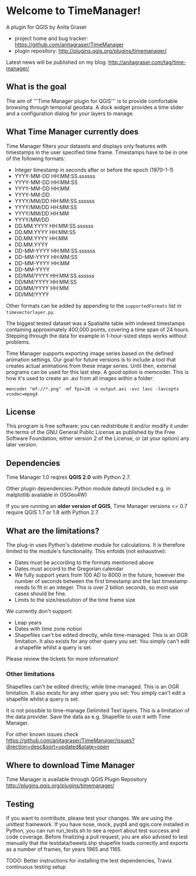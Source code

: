 # Welcome to TimeManager!

A plugin for QGIS by Anita Graser 

* project home and bug tracker: https://github.com/anitagraser/TimeManager
* plugin repository: http://plugins.qgis.org/plugins/timemanager/

Latest news will be published on my blog: http://anitagraser.com/tag/time-manager/


## What is the goal

The aim of '''Time Manager plugin for QGIS''' is to provide comfortable browsing through temporal geodata. A dock widget provides a time slider and a configuration dialog for your layers to manage.

## What Time Manager currently does

Time Manager filters your datasets and displays only features with timestamps in the user specified time frame. Timestamps have to be in one of the following formats:

* Integer timestamp in seconds after or before the epoch (1970-1-1) 
* YYYY-MM-DD HH:MM:SS.ssssss
* YYYY-MM-DD HH:MM:SS
* YYYY-MM-DD HH:MM
* YYYY-MM-DD
* YYYY/MM/DD HH:MM:SS.ssssss
* YYYY/MM/DD HH:MM:SS
* YYYY/MM/DD HH:MM
* YYYY/MM/DD
* DD.MM.YYYY HH:MM:SS.ssssss
* DD.MM.YYYY HH:MM:SS
* DD.MM.YYYY HH:MM
* DD.MM.YYYY
* DD-MM-YYYY HH:MM:SS.ssssss
* DD-MM-YYYY HH:MM:SS
* DD-MM-YYYY HH:MM
* DD-MM-YYYY
* DD/MM/YYYY HH:MM:SS.ssssss
* DD/MM/YYYY HH:MM:SS
* DD/MM/YYYY HH:MM
* DD/MM/YYYY

Other formats can be added by appending to the `supportedFormats` list in `timevectorlayer.py`.

The biggest tested dataset was a Spatialite table with indexed timestamps containing approximately 400,000 points, covering a time span of 24 hours. Stepping through the data for example in 1-hour-sized steps works without problems.

Time Manager supports exporting image series based on the defined animation settings. Our goal for future versions is to include a tool that creates actual animations from these image series. Until then, external programs can be used for this last step. A good option is memcoder. This is how it's used to create an .avi from all images within a folder:

``mencoder "mf://*.png" -mf fps=10 -o output.avi -ovc lavc -lavcopts vcodec=mpeg4``

## License

This program is free software; you can redistribute it and/or modify
it under the terms of the GNU General Public License as published by
the Free Software Foundation; either version 2 of the License, or
(at your option) any later version.

## Dependencies

Time Manager 1.0 reqires **QGIS 2.0** with Python 2.7.

Other plugin dependencies: Python module dateutil (included e.g. in matplotlib available in OSGeo4W)

If you are running an **older version of QGIS**, Time Manager versions <= 0.7 require QGIS 1.7 or 1.8 with Python 2.7.

## What are the limitations?

The plug-in uses Python's datetime module for calculations. It is therefore limited to the module's functionality. This enfolds (not exhaustive):

* Dates must be according to the formats mentioned above
* Dates must accord to the Gregorian calendar
* We fully support years from 100 AD to 8000 in the future, however the number of seconds between the first timestamp and the last timestamp needs to fit in an integer. This is over 2 billion seconds, so most use cases should be fine.
* Limits to the size/resolution of the time frame size

We currently don't support:

* Leap years
* Dates with time zone notion
* Shapefiles can't be edited directly, while time-managed. This is an OGR limitation. It also exists for any other query you set: You simply can't edit a shapefile whilst a query is set.

Please review the tickets for more information!

### Other limitations

Shapefiles can't be edited directly, while time-managed. This is an OGR limitation. It also exists for any other query you set: You simply can't edit a shapefile whilst a query is set.

It is not possible to time-manage Delimited Text layers. This is a limitation of the data provider. Save the data as e.g. Shapefile to use it with Time Manager.

For other known issues check https://github.com/anitagraser/TimeManager/issues?direction=desc&sort=updated&state=open

## Where to download Time Manager

Time Manager is available through QGIS Plugin Repository http://plugins.qgis.org/plugins/timemanager/

## Testing

If you want to contribute, please test your changes. We are using the unittest  framework. If you have nose, mock, pyqt4 and qgis.core  installed in Python, you can run run_tests.sh to see a report about test success and code coverage. Before finalizing a pull request, you are also advised to test manually that the testdata/tweets.shp shapefile loads correctly and exports as a number of frames, for years 1965 and 1165.

TODO: Better instructions for installing the test dependencies, Travis continuous testing setup
